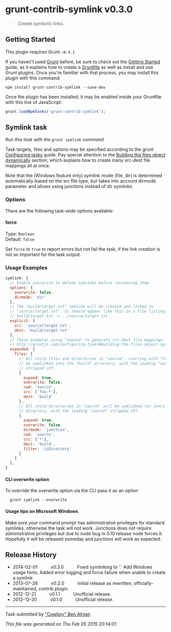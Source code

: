# grunt-contrib-symlink v0.3.0

> Create symbolic links.



## Getting Started
This plugin requires Grunt `~0.4.1`

If you haven't used [Grunt](http://gruntjs.com/) before, be sure to check out the [Getting Started](http://gruntjs.com/getting-started) guide, as it explains how to create a [Gruntfile](http://gruntjs.com/sample-gruntfile) as well as install and use Grunt plugins. Once you're familiar with that process, you may install this plugin with this command:

```shell
npm install grunt-contrib-symlink --save-dev
```

Once the plugin has been installed, it may be enabled inside your Gruntfile with this line of JavaScript:

```js
grunt.loadNpmTasks('grunt-contrib-symlink');
```




## Symlink task
_Run this task with the `grunt symlink` command._

Task targets, files and options may be specified according to the grunt [Configuring tasks](http://gruntjs.com/configuring-tasks) guide. Pay special attention to the [Building the files object dynamically](http://gruntjs.com/configuring-tasks#building-the-files-object-dynamically) section, which explains how to create many src-dest file mappings all at once.

Note that the (Windows feature only) symlink mode (file, dir) is determined automatically based on the src file type, but takes into account dirmode parameter and allows using junctions instead of dir symlinks.

### Options

There are the following task-wide options available:


#### force

Type: `Boolean`  
Default: `false`

Set `force` to `true` to report errors but not fail the task, if the link creation is not so important for the task output.

### Usage Examples

```js
symlink: {
  // Enable overwrite to delete symlinks before recreating them
  options: {
    overwrite: false,
    dirmode: 'dir'
  },
  // The "build/target.txt" symlink will be created and linked to
  // "source/target.txt". It should appear like this in a file listing:
  // build/target.txt -> ../source/target.txt
  explicit: {
    src: 'source/target.txt',
    dest: 'build/target.txt'
  },
  // These examples using "expand" to generate src-dest file mappings:
  // http://gruntjs.com/configuring-tasks#building-the-files-object-dynamically
  expanded: {
    files: [
      // All child files and directories in "source", starting with "foo-" will
      // be symlinked into the "build" directory, with the leading "source"
      // stripped off.
      {
        expand: true,
        overwrite: false,
        cwd: 'source',
        src: ['foo-*'],
        dest: 'build'
      },
      // All child directories in "source" will be symlinked (or junctioned only on Windows) into the "build"
      // directory, with the leading "source" stripped off.
      {
        expand: true,
        overwrite: false,
        dirmode: 'junction',
        cwd: 'source',
        src: ['*'],
        dest: 'build',
        filter: 'isDirectory'
      }
    ]
  },
}
```

#### CLI overwrite option

To override the overwrite option via the CLI pass it as an option

```shell
  grunt symlink --overwrite
```

#### Usage tips on Microsoft Windows

Make sure your command prompt has administrative privileges for standard symlinks, otherwise
the task will not work.
Junctions does not require administrative privileges but due to node bug in 0.10 release node forces it. Hopefully it will be released someday and junctions will work as expected.


## Release History

 * 2014-02-01   v0.3.0   Fixed symlinking to '.' Add Windows usage hints. Added error logging and force failure when unable to create a symlink
 * 2013-07-26   v0.2.0   Initial release as rewritten, officially-maintained, contrib plugin.
 * 2012-12-21   v0.1.1   Unofficial release.
 * 2012-12-20   v0.1.0   Unofficial release.

---

Task submitted by ["Cowboy" Ben Alman](http://benalman.com/)

*This file was generated on Thu Feb 05 2015 20:14:01.*
